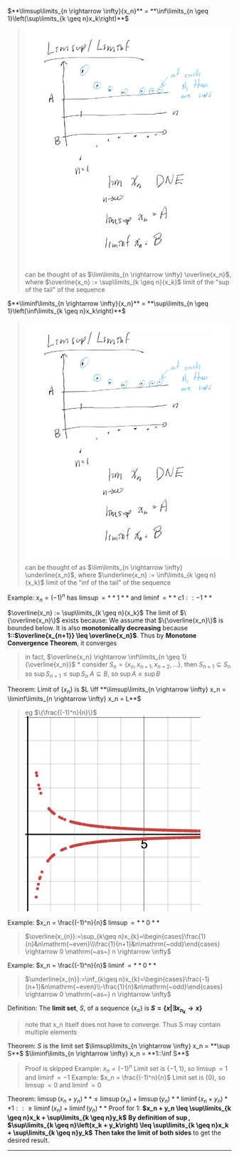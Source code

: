 $**\limsup\limits_{n \rightarrow \infty}{x_n}** = **\inf\limits_{n \geq 1}\left(\sup\limits_{k \geq n}x_k\right)**$
> ![](z_attachments/limsup.png)
> can be thought of as $\lim\limits_{n \rightarrow \infty} \overline{x_n}$, where $\overline{x_n} := \sup\limits_{k \geq n}{x_k}$
> limit of the "sup of the tail" of the sequence

$**\liminf\limits_{n \rightarrow \infty}{x_n}** = **\sup\limits_{n \geq 1}\left(\inf\limits_{k \geq n}x_k\right)**$
> ![](z_attachments/limsup.png)
> can be thought of as $\lim\limits_{n \rightarrow \infty} \underline{x_n}$, where $\underline{x_n} := \inf\limits_{k \geq n}{x_k}$
> limit of the "inf of the tail" of the sequence

Example: 
$x_n = (-1)^n$ has $\limsup = **1**$ and $\liminf = **c1::-1**$

$\overline{x_n} := \sup\limits_{k \geq n}{x_k}$
The limit of $\{\overline{x_n}\}$ exists because:
We assume that $\{\overline{x_n}\}$ is bounded below.
It is also **monotonically decreasing** because **1::$\overline{x_{n+1}} \leq \overline{x_n}$**.
Thus by **Monotone Convergence Theorem**, it converges
> in fact, $\overline{x_n} \rightarrow \inf\limits_{n \geq 1}{\overline{x_n}}$
> \* consider $S_n = \{x_n, x_{n+1}, x_{n+2}, \ldots\}$, then $S_{n+1} \subseteq S_n$
> so $\sup S_{n+1} \leq \sup S_n$
> $A \subseteq B$, so $\sup A \leq \sup B$

Theorem: 
Limit of $\{x_n\}$ is $L \iff **\limsup\limits_{n \rightarrow \infty} x_n = \liminf\limits_{n \rightarrow \infty} x_n = L**$
> eg $\{\frac{(-1)^n}{n}\}$
> ![](z_attachments/limsuptheorem.png)

Example:
$x_n = \frac{(-1)^n}{n}$
$\limsup = **0**$
> $\overline{x_{n}}:=\sup_{k\geq n}x_{k}=\begin{cases}\frac{1}{n}&n\mathrm{~even}\\\frac{1}{n+1}&n\mathrm{~odd}\end{cases} \rightarrow 0 \mathrm{~as~} n \rightarrow \infty$

Example:
$x_n = \frac{(-1)^n}{n}$
$\liminf = **0**$
> $\underline{x_{n}}:=\inf_{k\geq n}x_{k}=\begin{cases}\frac{-1}{n+1}&n\mathrm{~even}\\-\frac{1}{n}&n\mathrm{~odd}\end{cases} \rightarrow 0 \mathrm{~as~} n \rightarrow \infty$

Definition:
The **limit set**, $S$, of a sequence $\{x_n\}$ is **$S = \{x | \exists x_{n_k} \rightarrow x\}$** 
> note that x_n itself does not have to converge. Thus S may contain multiple elements

Theorem:
$S$ is the limit set
$\limsup\limits_{n \rightarrow \infty} x_n = **\sup S**$
$\liminf\limits_{n \rightarrow \infty} x_n = **1::\inf S**$
> Proof is skipped
> Example: 
> $x_n = (-1)^n$
> Limit set is $\{-1, 1\}$, so $\limsup = 1$ and $\liminf = -1$
> Example:
> $x_n = \frac{(-1)^n}{n}$
> Limit set is $\{0\}$, so $\limsup = 0$ and $\liminf = 0$

Theorem:
$\limsup(x_n + y_n) **\leq \limsup(x_n) + \limsup(y_n)**$
$\liminf(x_n + y_n) **1::\geq \liminf(x_n) + \liminf(y_n)**$
Proof for 1:
**$x_n + y_n \leq \sup\limits_{k \geq n}x_k + \sup\limits_{k \geq n}y_k$**
**By definition of $\sup$, $\sup\limits_{k \geq n}\left(x_k + y_k\right) \leq \sup\limits_{k \geq n}x_k + \sup\limits_{k \geq n}y_k$**
**Then take the limit of both sides** to get the desired result.

***
